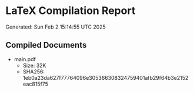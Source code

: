 # LaTeX Compilation Report
Generated: Sun Feb  2 15:14:55 UTC 2025
## Compiled Documents
- main.pdf
  - Size: 32K
  - SHA256: 1eb0a23da627f77764096e305366308324759401afb29f64b3e2152eac815f75
